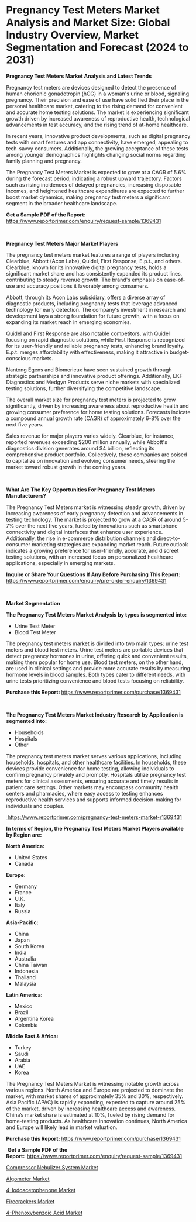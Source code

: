 <p><h1>Pregnancy Test Meters Market Analysis and Market Size: Global Industry Overview, Market Segmentation and Forecast (2024 to 2031)</h1></p><p><strong>Pregnancy Test Meters Market Analysis and Latest Trends</strong></p>
<p><p>Pregnancy test meters are devices designed to detect the presence of human chorionic gonadotropin (hCG) in a woman's urine or blood, signaling pregnancy. Their precision and ease of use have solidified their place in the personal healthcare market, catering to the rising demand for convenient and accurate home testing solutions. The market is experiencing significant growth driven by increased awareness of reproductive health, technological advancements in test accuracy, and the rising trend of at-home healthcare.</p><p>In recent years, innovative product developments, such as digital pregnancy tests with smart features and app connectivity, have emerged, appealing to tech-savvy consumers. Additionally, the growing acceptance of these tests among younger demographics highlights changing social norms regarding family planning and pregnancy. </p><p>The Pregnancy Test Meters Market is expected to grow at a CAGR of 5.6% during the forecast period, indicating a robust upward trajectory. Factors such as rising incidences of delayed pregnancies, increasing disposable incomes, and heightened healthcare expenditures are expected to further boost market dynamics, making pregnancy test meters a significant segment in the broader healthcare landscape.</p></p>
<p><strong>Get a Sample PDF of the Report:&nbsp;</strong> <a href="https://www.reportprimer.com/enquiry/request-sample/1369431">https://www.reportprimer.com/enquiry/request-sample/1369431</a></p>
<p>&nbsp;</p>
<p><strong>Pregnancy Test Meters Major Market Players</strong></p>
<p><p>The pregnancy test meters market features a range of players including Clearblue, Abbott (Acon Labs), Quidel, First Response, E.p.t., and others. Clearblue, known for its innovative digital pregnancy tests, holds a significant market share and has consistently expanded its product lines, contributing to steady revenue growth. The brand's emphasis on ease-of-use and accuracy positions it favorably among consumers.</p><p>Abbott, through its Acon Labs subsidiary, offers a diverse array of diagnostic products, including pregnancy tests that leverage advanced technology for early detection. The company's investment in research and development lays a strong foundation for future growth, with a focus on expanding its market reach in emerging economies.</p><p>Quidel and First Response are also notable competitors, with Quidel focusing on rapid diagnostic solutions, while First Response is recognized for its user-friendly and reliable pregnancy tests, enhancing brand loyalty. E.p.t. merges affordability with effectiveness, making it attractive in budget-conscious markets.</p><p>Nantong Egens and Biomerieux have seen sustained growth through strategic partnerships and innovative product offerings. Additionally, EKF Diagnostics and Medgyn Products serve niche markets with specialized testing solutions, further diversifying the competitive landscape.</p><p>The overall market size for pregnancy test meters is projected to grow significantly, driven by increasing awareness about reproductive health and growing consumer preference for home testing solutions. Forecasts indicate a compound annual growth rate (CAGR) of approximately 6-8% over the next five years.</p><p>Sales revenue for major players varies widely. Clearblue, for instance, reported revenues exceeding $200 million annually, while Abbott's diagnostics division generates around $4 billion, reflecting its comprehensive product portfolio. Collectively, these companies are poised to capitalize on innovation and evolving consumer needs, steering the market toward robust growth in the coming years.</p></p>
<p>&nbsp;</p>
<p><strong>What Are The Key Opportunities For Pregnancy Test Meters Manufacturers?</strong></p>
<p><p>The Pregnancy Test Meters market is witnessing steady growth, driven by increasing awareness of early pregnancy detection and advancements in testing technology. The market is projected to grow at a CAGR of around 5-7% over the next five years, fueled by innovations such as smartphone connectivity and digital interfaces that enhance user experience. Additionally, the rise in e-commerce distribution channels and direct-to-consumer marketing strategies are expanding market reach. Future outlook indicates a growing preference for user-friendly, accurate, and discreet testing solutions, with an increased focus on personalized healthcare applications, especially in emerging markets.</p></p>
<p><strong>Inquire or Share Your Questions If Any Before Purchasing This Report:</strong> <a href="https://www.reportprimer.com/enquiry/pre-order-enquiry/1369431">https://www.reportprimer.com/enquiry/pre-order-enquiry/1369431</a></p>
<p>&nbsp;</p>
<p><strong>Market Segmentation</strong></p>
<p><strong>The Pregnancy Test Meters Market Analysis by types is segmented into:</strong></p>
<p><ul><li>Urine Test Meter</li><li>Blood Test Meter</li></ul></p>
<p><p>The pregnancy test meters market is divided into two main types: urine test meters and blood test meters. Urine test meters are portable devices that detect pregnancy hormones in urine, offering quick and convenient results, making them popular for home use. Blood test meters, on the other hand, are used in clinical settings and provide more accurate results by measuring hormone levels in blood samples. Both types cater to different needs, with urine tests prioritizing convenience and blood tests focusing on reliability.</p></p>
<p><strong>Purchase this Report:&nbsp;</strong><a href="https://www.reportprimer.com/purchase/1369431">https://www.reportprimer.com/purchase/1369431</a></p>
<p>&nbsp;</p>
<p><strong>The Pregnancy Test Meters Market Industry Research by Application is segmented into:</strong></p>
<p><ul><li>Households</li><li>Hospitals</li><li>Other</li></ul></p>
<p><p>The pregnancy test meters market serves various applications, including households, hospitals, and other healthcare facilities. In households, these devices provide convenience for home testing, allowing individuals to confirm pregnancy privately and promptly. Hospitals utilize pregnancy test meters for clinical assessments, ensuring accurate and timely results in patient care settings. Other markets may encompass community health centers and pharmacies, where easy access to testing enhances reproductive health services and supports informed decision-making for individuals and couples.</p></p>
<p><a href="https://www.reportprimer.com/pregnancy-test-meters-market-r1369431">&nbsp;https://www.reportprimer.com/pregnancy-test-meters-market-r1369431</a></p>
<p><strong>In terms of Region, the Pregnancy Test Meters Market Players available by Region are:</strong></p>
<p>
    <p> <strong> North America: </strong>
        <ul>
            <li>United States</li>
            <li>Canada</li>
        </ul>
        </p> 
    <p> <strong> Europe: </strong>
        <ul>
            <li>Germany</li>
            <li>France</li>
            <li>U.K.</li>
            <li>Italy</li>
            <li>Russia</li>
        </ul>
        </p> 
    <p> <strong> Asia-Pacific: </strong>
        <ul>
            <li>China</li>
            <li>Japan</li>
            <li>South Korea</li>
            <li>India</li>
            <li>Australia</li>
            <li>China Taiwan</li>
            <li>Indonesia</li>
            <li>Thailand</li>
            <li>Malaysia</li>
        </ul>
        </p> 
    <p> <strong> Latin America: </strong>
        <ul>
            <li>Mexico</li>
            <li>Brazil</li>
            <li>Argentina Korea</li>
            <li>Colombia</li>
        </ul>
        </p> 
    <p> <strong> Middle East & Africa: </strong>
        <ul>
            <li>Turkey</li>
            <li>Saudi</li>
            <li>Arabia</li>
            <li>UAE</li>
            <li>Korea</li>
        </ul>
    </p>
    </p>
<p><p>The Pregnancy Test Meters Market is witnessing notable growth across various regions. North America and Europe are projected to dominate the market, with market shares of approximately 35% and 30%, respectively. Asia Pacific (APAC) is rapidly expanding, expected to capture around 25% of the market, driven by increasing healthcare access and awareness. China’s market share is estimated at 10%, fueled by rising demand for home-testing products. As healthcare innovation continues, North America and Europe will likely lead in market valuation.</p></p>
<p><strong>Purchase this Report: </strong><a href="https://www.reportprimer.com/purchase/1369431">https://www.reportprimer.com/purchase/1369431</a></p>
<p>&nbsp;<strong>Get a Sample PDF of the Report:&nbsp;&nbsp;</strong><a href="https://www.reportprimer.com/enquiry/request-sample/1369431">https://www.reportprimer.com/enquiry/request-sample/1369431</a></p>
<p><strong></strong></p>
<p><p><a href="https://www.linkedin.com/pulse/compressor-nebulizer-system-market-growth-segmentation-s0mjc">Compressor Nebulizer System Market</a></p><p><a href="https://www.linkedin.com/pulse/algometer-market-size-growing-cagr-71-report-covers-analysis-o24rc">Algometer Market</a></p><p><a href="https://issuu.com/reportprime-2/docs/4-iodoacetophenone-market-size-2030_e645f79333a872">4-Iodoacetophenone Market</a></p><p><a href="https://medium.com/@cletaturner1964/what-are-the-current-and-future-prospects-for-the-firecrackers-market-f02794cbea4f">Firecrackers Market</a></p><p><a href="https://issuu.com/reportprime-2/docs/4-phenoxybenzoic-acid-market-size-2_b4e2e8c5b4beeb">4-Phenoxybenzoic Acid Market</a></p></p>